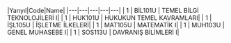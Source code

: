 |Yarıyıl|Code|Name|
|---|---|---|---|---|
|  1 | BİL101U  | TEMEL BİLGİ TEKNOLOJİLERİ I|
|  1 | HUK101U  | HUKUKUN TEMEL KAVRAMLARI|
|  1 | İŞL105U  |  İŞLETME İLKELERİ|
|  1 | MAT105U  |  MATEMATİK I|
|  1 | MUH103U  |  GENEL MUHASEBE I|
|  1 | SOS113U  |  DAVRANIŞ BİLİMLERİ I|
